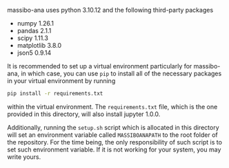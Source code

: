 massibo-ana uses python 3.10.12 and the following third-party packages

- numpy 1.26.1
- pandas 2.1.1
- scipy 1.11.3
- matplotlib 3.8.0
- json5 0.9.14

It is recommended to set up a virtual environment particularly for massibo-ana, in which case, you can use `pip` to install all of the necessary packages in your virtual environment by running

```bash
pip install -r requirements.txt
```

within the virtual environment. The `requirements.txt` file, which is the one provided in this directory, will also install jupyter 1.0.0.

Additionally, running the `setup.sh` script which is allocated in this directory will set an environment variable called `MASSIBOANAPATH` to the root folder of the repository. For the time being, the only responsibility of such script is to set such environment variable. If it is not working for your system, you may write yours.
